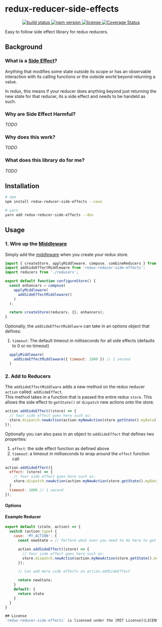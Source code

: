 # redux-reducer-side-effects
<p align="center">
  <a href="https://circleci.com/gh/danrigsby/redux-reducer-side-effects">
    <img src="https://circleci.com/gh/danrigsby/redux-reducer-side-effects.svg?style=svg" alt="build status" />
  </a>
  <a href="https://npmjs.org/package/redux-reducer-side-effects">
    <img src="https://img.shields.io/npm/v/redux-reducer-side-effects.svg" alt="npm version" />
  </a>
  <a href="https://github.com/danrigsby/redux-reducer-side-effects/blob/master/LICENSE">
    <img src="https://img.shields.io/npm/l/redux-reducer-side-effects.svg" alt="license" />
  </a>
  <a href='https://coveralls.io/github/danrigsby/redux-reducer-side-effects?branch=master'>
    <img src='https://coveralls.io/repos/github/danrigsby/redux-reducer-side-effects/badge.svg?branch=master' alt='Coverage Status' />
  </a>
</p>

Easy to follow side effect library for redux reducers.

## Background
### What is a [Side Effect](https://en.wikipedia.org/wiki/Side_effect_(computer_science))?
Anything that modifies some state outside its scope or has an observable interaction with its calling functions or the outside world beyond returning a value.

In redux, this means if your reducer does anything beyond just returning the new state for that reducer, its a side effect and needs to be handeld as such.

### Why are Side Effect Harmful?
_TODO_
### Why does this work?
_TODO_
### What does this library do for me?
_TODO_

## Installation
``` sh
# npm
npm install redux-reducer-side-effects --save

# yarn
yarn add redux-reducer-side-effects --dev
```

## Usage
### 1. Wire up the [Middleware](http://redux.js.org/docs/advanced/Middleware.html)
Simply add the [middleware](http://redux.js.org/docs/advanced/Middleware.html) when you create your redux store.

``` javascript
import { createStore, applyMiddleware, compose, combineReducers } from 'redux';
import addSideEffectMiddleware from 'redux-reducer-side-effects';
import reducers from './reducers';

export default function configureStore() {
  const enhancers = compose(
    applyMiddleware(
      addSideEffectMiddleware()
    )
  );

  return createStore(reducers, {}, enhancers);
}
```

Optionally, the `addSideEffectMiddlware` can take in an options object that defines:
1. `timeout`: The default timeout in milliseconds for all side effects (defaults to 0 or no timeout)

``` javascript
  applyMiddleware(
    addSideEffectMiddleware({ timeout: 1000 }) // 1 second
  )
```
### 2. Add to Reducers

The `addSideEffectMiddlware` adds a new method on the redux reducer `action` called: `addSideEffect`.  
This method takes in a function that is passed the entire redux `store`.  This allows the side effect to `getState()` or `dispatch` new actions onto the store.

``` javascript
action.addSideEffect((store) => {
  // Your side effect goes here such as:
  store.dispatch.newAction(action.myNewAction(store.getState().myData));
});
```

Optionally you can also pass in an object to `addSideEffect` that defines two properties:
1. `effect`: the side effect function as defined above
2. `timeout`: a timeout in milliseconds to wrap around the `effect` function call

``` javascript
action.addSideEffect({
  effect: (store) => {
    // Your side effect goes here such as:
    store.dispatch.newAction(action.myNewAction(store.getState().myData));
  }
  timeout: 1000 // 1 second
});
```

#### Options
#### Example Reducer
``` javascript
export default (state, action) => {
  switch (action.type) {
    case: 'MY_ACTION': {
      const newState = // Perform what ever you need to do here to get your new state

      action.addSideEffect((store) => {
        // Your side effect goes here such as:
        store.dispatch.newAction(action.myNewAction(store.getState().myData));
      });

      // Can add more side effects on action.addSideEffect

      return newState;
    }
    default: {
      return state
    }
  }
}

## License
`redux-reducer-side-effects` is licensed under the [MIT License](LICENSE).
